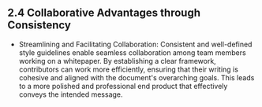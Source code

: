 ## 2.4 Collaborative Advantages through Consistency
- Streamlining and Facilitating Collaboration: Consistent and well-defined style guidelines enable seamless collaboration among team members working on a whitepaper. By establishing a clear framework, contributors can work more efficiently, ensuring that their writing is cohesive and aligned with the document's overarching goals. This leads to a more polished and professional end product that effectively conveys the intended message.
